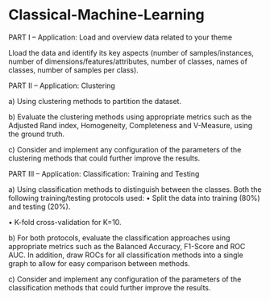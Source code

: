 # Classical-Machine-Learning
PART I – Application: Load and overview data related to your theme 

Lload the data and identify its key aspects (number of samples/instances, number of dimensions/features/attributes, number of classes, names of classes, number of samples per class).

PART II – Application: Clustering

a)	Using clustering methods to partition the dataset.

b)	Evaluate the clustering methods using appropriate metrics such as the Adjusted Rand index, Homogeneity, Completeness and V-Measure, using the ground truth.

c)	Consider and implement any configuration of the parameters of the clustering methods that could further improve the results.

PART III – Application: Classification: Training and Testing

a)	Using classification methods to distinguish between the classes. Both the following training/testing protocols used:
•	Split the data into training (80%) and testing (20%).

•	K-fold cross-validation for K=10.

b)	For both protocols, evaluate the classification approaches using appropriate metrics such as the Balanced Accuracy, F1-Score and ROC AUC. In addition, draw ROCs for all classification methods into a single graph to allow for easy comparison between methods.

c)	Consider and implement any configuration of the parameters of the classification methods that could further improve the results.
